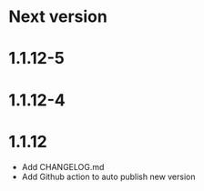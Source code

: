 # Next version

# 1.1.12-5

# 1.1.12-4

# 1.1.12

- Add CHANGELOG.md
- Add Github action to auto publish new version

